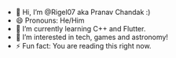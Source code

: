 - 👋 Hi, I’m @Rigel07 aka Pranav Chandak :)
- 😄 Pronouns: He/Him
- 🌱 I’m currently learning C++ and Flutter.
- 👀 I’m interested in tech, games and astronomy!
- ⚡ Fun fact: You are reading this right now.

<!---
Rigel07/Rigel07 is a ✨ special ✨ repository because its `README.md` (this file) appears on your GitHub profile.
You can click the Preview link to take a look at your changes.
--->
